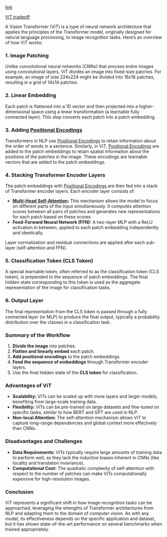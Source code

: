 [link](https://arxiv.org/abs/2010.11929)  
  
[ViT tradeoff](./ViT%20tradeoff.md)  
  
A Vision Transformer (ViT) is a type of neural network architecture that applies the principles of the Transformer model, originally designed for natural language processing, to image recognition tasks. Here’s an overview of how ViT works:  
  
### 1. Image Patching  
  
Unlike convolutional neural networks (CNNs) that process entire images using convolutional layers, ViT divides an image into fixed-size patches. For example, an image of size 224x224 might be divided into 16x16 patches, resulting in a grid of 14x14 patches.  
  
### 2. Linear Embedding  
  
Each patch is flattened into a 1D vector and then projected into a higher-dimensional space using a linear transformation (a learnable fully connected layer). This step converts each patch into a patch embedding.  
  
### 3. Adding [Positional Encodings](./Positional%20Encodings.md)  
  
Transformers in NLP use [Positional Encodings](./Positional%20Encodings.md) to retain information about the order of words in a sentence. Similarly, in ViT, [Positional Encodings](./Positional%20Encodings.md) are added to the patch embeddings to retain spatial information about the positions of the patches in the image. These encodings are learnable vectors that are added to the patch embeddings.  
  
### 4. Stacking Transformer Encoder Layers  
  
The patch embeddings with [Positional Encodings](./Positional%20Encodings.md) are then fed into a stack of Transformer encoder layers. Each encoder layer consists of:  
  
- **[Multi-Head Self-Attention](./Multi-Head%20Self-Attention.md):** This mechanism allows the model to focus on different parts of the input simultaneously. It computes attention scores between all pairs of patches and generates new representations for each patch based on these scores.  
- **Feed-Forward Neural Network (FFN):** A two-layer MLP with a ReLU activation in between, applied to each patch embedding independently and identically.  
  
Layer normalization and residual connections are applied after each sub-layer (self-attention and FFN).  
  
### 5. Classification Token (CLS Token)  
  
A special learnable token, often referred to as the classification token (CLS token), is prepended to the sequence of patch embeddings. The final hidden state corresponding to this token is used as the aggregate representation of the image for classification tasks.  
  
### 6. Output Layer  
  
The final representation from the CLS token is passed through a fully connected layer (or MLP) to produce the final output, typically a probability distribution over the classes in a classification task.  
  
### Summary of the Workflow  
  
1. **Divide the image** into patches.  
2. **Flatten and linearly embed** each patch.  
3. **Add positional encodings** to the patch embeddings.  
4. **Feed the sequence of embeddings** through Transformer encoder layers.  
5. Use the final hidden state of the **CLS token** for classification.  
  
### Advantages of ViT  
  
- **Scalability:** ViTs can be scaled up with more layers and larger models, benefiting from large-scale training data.  
- **Flexibility:** ViTs can be pre-trained on large datasets and fine-tuned on specific tasks, similar to how BERT and GPT are used in NLP.  
- **Non-local Attention:** The self-attention mechanism allows ViT to capture long-range dependencies and global context more effectively than CNNs.  
  
### Disadvantages and Challenges  
  
- **Data Requirements:** ViTs typically require large amounts of training data to perform well, as they lack the inductive biases inherent in CNNs (like locality and translation invariance).  
- **Computational Cost:** The quadratic complexity of self-attention with respect to the number of patches can make ViTs computationally expensive for high-resolution images.  
  
### Conclusion  
  
ViT represents a significant shift in how image recognition tasks can be approached, leveraging the strengths of Transformer architectures from NLP and adapting them to the domain of computer vision. As with any model, its effectiveness depends on the specific application and dataset, but it has shown state-of-the-art performance on several benchmarks when trained appropriately.